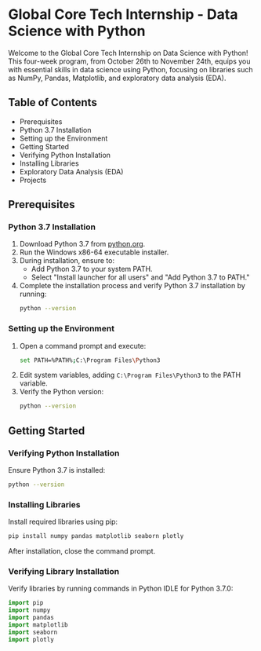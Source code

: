 # Global Core Tech Internship - Data Science with Python

Welcome to the Global Core Tech Internship on Data Science with Python! This four-week program, from October 26th to November 24th, equips you with essential skills in data science using Python, focusing on libraries such as NumPy, Pandas, Matplotlib, and exploratory data analysis (EDA).

## Table of Contents

- Prerequisites
- Python 3.7 Installation
- Setting up the Environment
- Getting Started
- Verifying Python Installation
- Installing Libraries
- Exploratory Data Analysis (EDA)
- Projects

## Prerequisites

### Python 3.7 Installation

1. Download Python 3.7 from [python.org](https://www.python.org/downloads/release/python-370/).
2. Run the Windows x86-64 executable installer.
3. During installation, ensure to:
   - Add Python 3.7 to your system PATH.
   - Select "Install launcher for all users" and "Add Python 3.7 to PATH."
4. Complete the installation process and verify Python 3.7 installation by running:
   ```bash
   python --version
   ```

### Setting up the Environment

1. Open a command prompt and execute:
   ```bash
   set PATH=%PATH%;C:\Program Files\Python3
   ```
2. Edit system variables, adding `C:\Program Files\Python3` to the PATH variable.
3. Verify the Python version:
   ```bash
   python --version
   ```

## Getting Started

### Verifying Python Installation

Ensure Python 3.7 is installed:
```bash
python --version
```

### Installing Libraries

Install required libraries using pip:
```bash
pip install numpy pandas matplotlib seaborn plotly
```

After installation, close the command prompt.

### Verifying Library Installation

Verify libraries by running commands in Python IDLE for Python 3.7.0:
```python
import pip
import numpy
import pandas
import matplotlib
import seaborn
import plotly
```
